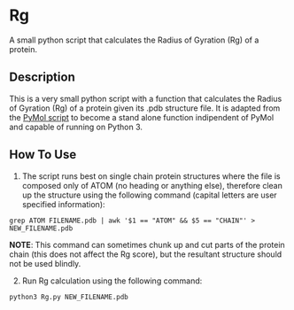 # Rg
A small python script that calculates the Radius of Gyration (Rg) of a protein.

## Description
This is a very small python script with a function that calculates the Radius of Gyration (Rg) of a protein given its .pdb structure file. It is adapted from the [PyMol script](https://pymolwiki.org/index.php/Radius_of_gyration) to become a stand alone function indipendent of PyMol and capable of running on Python 3.

## How To Use
1. The script runs best on single chain protein structures where the file is composed only of ATOM (no heading or anything else), therefore clean up the structure using the following command (capital letters are user specified information):

`grep ATOM FILENAME.pdb | awk '$1 == "ATOM" && $5 == "CHAIN"' > NEW_FILENAME.pdb`

**NOTE**: This command can sometimes chunk up and cut parts of the protein chain (this does not affect the Rg score), but the resultant structure should not be used blindly.

2. Run Rg calculation using the following command:

`python3 Rg.py NEW_FILENAME.pdb`
